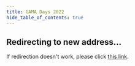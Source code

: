 ```yaml
---
title: GAMA Days 2022
hide_table_of_contents: true
---
```


## Redirecting to new address...

If redirection doesn't work, please click [this link](https://gama-platform.org/gama.resources/conferences/Gama-Days-2022/).